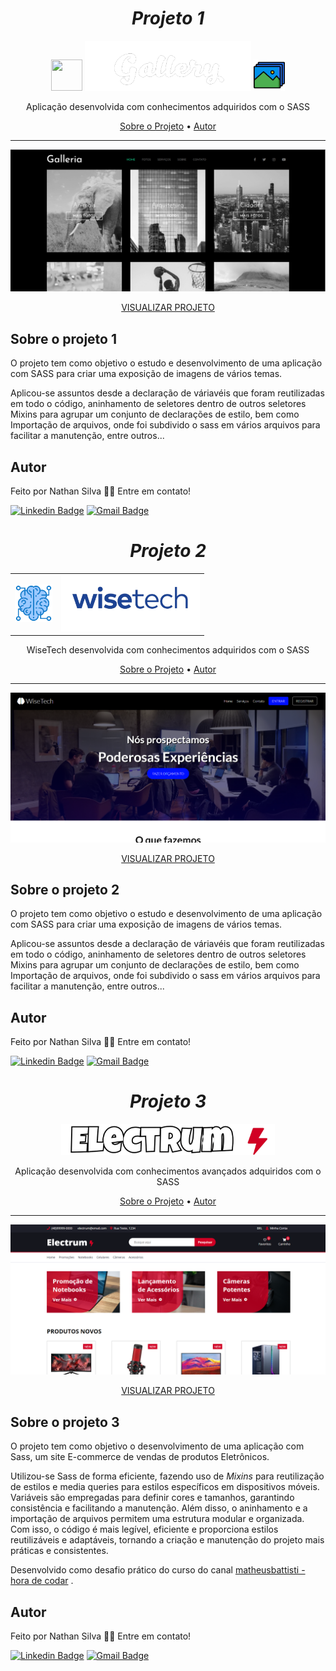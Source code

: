<h1 align="center"><em>Projeto 1</em></h1>
<p align="center">
   <img src="https://cdn.jsdelivr.net/gh/devicons/devicon/icons/sass/sass-original.svg" width="50px" height="50px" />  
   <img src="./01-Gallery/img/nome1.png" height="80px" />
   <img src="./01-Gallery/img/logo1.png" height="50px" />
</p>
<p align="center">Aplicação desenvolvida com conhecimentos adquiridos com o SASS</p>


<p align="center">
 <a href="#sobre-o-projeto-1">Sobre o Projeto</a> •
 <a href="#autor">Autor</a>
</p>

---

<img src="./01-Gallery/img/galeria-sass.png" alt="imagem do site de galeria">
<p align="center"> 
   <a href="galleria-sass-delta.vercel.app" target="_blank">VISUALIZAR PROJETO</a>
</p>

## Sobre o projeto 1

O projeto tem como objetivo o estudo e desenvolvimento de uma aplicação com SASS para criar uma exposição de imagens de vários temas.

Aplicou-se assuntos desde a declaração de váriavéis que foram reutilizadas em todo o código, aninhamento de seletores dentro de outros seletores
Mixins para agrupar um conjunto de declarações de estilo, bem como Importação de arquivos, onde foi subdivido o sass em vários arquivos para facilitar a 
manutenção, entre outros...

## Autor

Feito por Nathan Silva 👋🏽 Entre em contato!

[![Linkedin Badge](https://img.shields.io/badge/-NathanSilva-blue?style=flat-square&logo=Linkedin&logoColor=white&link=https://www.linkedin.com/in/Dev-nathansilva/)](https://www.linkedin.com/in/dev-nathansilva/)
[![Gmail Badge](https://img.shields.io/badge/-nathansilva.dev@gmail.com-red?style=flat-square&link=mailto:nathansilva.dev@gmail.com)](mailto:nathansilva.dev@gmail.com)



<h1 align="center"><em>Projeto 2</em></h1>
<table align="center">
  <tr>
    <td align="center">
      <img src="./02-WiseTech/img/cerebro1.png" height="60px" />
    </td>
    <td align="center">
      <img src="./02-WiseTech/img/logo3.png" height="90px" />
    </td>
  </tr>
</table>

<p align="center">WiseTech desenvolvida com conhecimentos adquiridos com o SASS</p>



<p align="center">
 <a href="#sobre-o-projeto-2">Sobre o Projeto</a> •
 <a href="#autor">Autor</a>
</p>

---

<img src="./02-WiseTech/img/WiseTech-photo.png" alt="imagem do site da agência WiseTech">
<p align="center"> 
   <a href="https://wisetech.vercel.app/" target="_blank">VISUALIZAR PROJETO</a>
</p>

## Sobre o projeto 2

O projeto tem como objetivo o estudo e desenvolvimento de uma aplicação com SASS para criar uma exposição de imagens de vários temas.

Aplicou-se assuntos desde a declaração de váriavéis que foram reutilizadas em todo o código, aninhamento de seletores dentro de outros seletores
Mixins para agrupar um conjunto de declarações de estilo, bem como Importação de arquivos, onde foi subdivido o sass em vários arquivos para facilitar a 
manutenção, entre outros...


## Autor

Feito por Nathan Silva 👋🏽 Entre em contato!

[![Linkedin Badge](https://img.shields.io/badge/-NathanSilva-blue?style=flat-square&logo=Linkedin&logoColor=white&link=https://www.linkedin.com/in/Dev-nathansilva/)](https://www.linkedin.com/in/dev-nathansilva/)
[![Gmail Badge](https://img.shields.io/badge/-nathansilva.dev@gmail.com-red?style=flat-square&link=mailto:nathansilva.dev@gmail.com)](mailto:nathansilva.dev@gmail.com)



<h1 align="center"><em>Projeto 3</em></h1>
<p align="center">
   <img src="./03-Electrum/img/logo-principal.png" height="50px" />
</p>
<p align="center">Aplicação desenvolvida com conhecimentos avançados adquiridos com o SASS</p>


<p align="center">
 <a href="#sobre-o-projeto-3">Sobre o Projeto</a> •
 <a href="#autor">Autor</a>
</p>

---

<img src="./03-Electrum/img/Electrum-website.png" alt="imagem do site E-commerce de vendas de produtos Eletrônicos">
<p align="center"> 
   <a href="https://electrum-liart.vercel.app/" target="_blank">VISUALIZAR PROJETO</a>
</p>

## Sobre o projeto 3

O projeto tem como objetivo o desenvolvimento de uma aplicação com Sass, um site E-commerce de vendas de produtos Eletrônicos.
 
Utilizou-se Sass de forma eficiente, fazendo uso de <i>Mixins</i> para reutilização de estilos e media queries para estilos específicos em dispositivos móveis. Variáveis são empregadas para definir cores e tamanhos, garantindo consistência e facilitando a manutenção. Além disso, o aninhamento e a importação de arquivos permitem uma estrutura modular e organizada. Com isso, o código é mais legível, eficiente e proporciona estilos reutilizáveis e adaptáveis, tornando a criação e manutenção do projeto mais práticas e consistentes.

Desenvolvido como desafio prático do curso do canal [matheusbattisti - hora de codar](https://www.youtube.com/@MatheusBattisti) .


## Autor

Feito por Nathan Silva 👋🏽 Entre em contato!

[![Linkedin Badge](https://img.shields.io/badge/-NathanSilva-blue?style=flat-square&logo=Linkedin&logoColor=white&link=https://www.linkedin.com/in/Dev-nathansilva/)](https://www.linkedin.com/in/dev-nathansilva/)
[![Gmail Badge](https://img.shields.io/badge/-nathansilva.dev@gmail.com-red?style=flat-square&link=mailto:nathansilva.dev@gmail.com)](mailto:nathansilva.dev@gmail.com)








